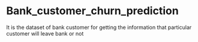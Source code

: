# Bank_customer_churn_prediction
It is the dataset of bank customer for getting the information that particular customer will leave bank or not
